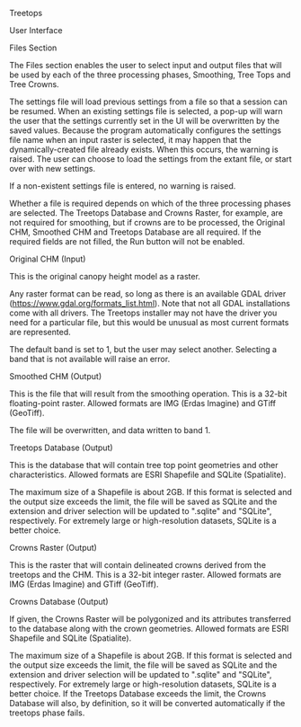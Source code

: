 Treetops 

User Interface

Files Section

The Files section enables the user to select input and output files that will be used by each of the three processing phases, Smoothing, Tree Tops and Tree Crowns.

The settings file will load previous settings from a file so that a session can be resumed. When an existing settings file is selected, a pop-up will warn the user that the settings currently set in the UI will be overwritten by the saved values. Because the program automatically configures the settings file name when an input raster is selected, it may happen that the dynamically-created file already exists. When this occurs, the warning is raised. The user can choose to load the settings from the extant file, or start over with new settings.

If a non-existent settings file is entered, no warning is raised.

Whether a file is required depends on which of the three processing phases are selected. The Treetops Database and Crowns Raster, for example, are not required for smoothing, but if crowns are to be processed, the Original CHM, Smoothed CHM and Treetops Database are all required. If the required fields are not filled, the Run button will not be enabled.

Original CHM (Input)

This is the original canopy height model as a raster. 

Any raster format can be read, so long as there is an available GDAL driver (https://www.gdal.org/formats_list.html). Note that not all GDAL installations come with all drivers. The Treetops installer may not have the driver you need for a particular file, but this would be unusual as most current formats are represented.

The default band is set to 1, but the user may select another. Selecting a band that is not available will raise an error.

Smoothed CHM (Output)

This is the file that will result from the smoothing operation. This is a 32-bit floating-point raster. Allowed formats are IMG (Erdas Imagine) and GTiff (GeoTiff).

The file will be overwritten, and data written to band 1.

Treetops Database (Output)

This is the database that will contain tree top point geometries and other characteristics. Allowed formats are ESRI Shapefile and SQLite (Spatialite).

The maximum size of a Shapefile is about 2GB. If this format is selected and the output size exceeds the limit, the file will be saved as SQLite and the extension and driver selection will be updated to ".sqlite" and "SQLite", respectively. For extremely large or high-resolution datasets, SQLite is a better choice.

Crowns Raster (Output)

This is the raster that will contain delineated crowns derived from the treetops and the CHM. This is a 32-bit integer raster. Allowed formats are IMG (Erdas Imagine) and GTiff (GeoTiff).

Crowns Database (Output)

If given, the Crowns Raster will be polygonized and its attributes transferred to the database along with the crown geometries. Allowed formats are ESRI Shapefile and SQLite (Spatialite).

The maximum size of a Shapefile is about 2GB. If this format is selected and the output size exceeds the limit, the file will be saved as SQLite and the extension and driver selection will be updated to ".sqlite" and "SQLite", respectively. For extremely large or high-resolution datasets, SQLite is a better choice. If the Treetops Database exceeds the limit, the Crowns Database will also, by definition, so it will be converted automatically if the treetops phase fails.




 